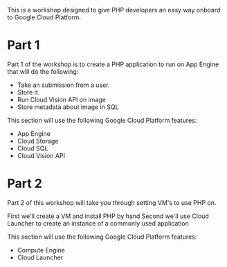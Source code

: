 This is a workshop designed to give PHP developers an easy way onboard to Google
Cloud Platform.  

# Part 1  
Part 1 of the workshop is to create a PHP application to run on App Engine 
that will do the following:

* Take an submission from a user.
* Store it.
* Run Cloud Vision API on image
* Store metadata about image in SQL

This section will use the following Google Cloud Platform features:

* App Engine
* Cloud Storage
* Cloud SQL 
* Cloud Vision API

# Part 2
Part 2 of this workshop will take you through setting VM's to use PHP on.

First we'll create a VM and install PHP by hand
Second we'll use Cloud Launcher to create an instance of a commonly used 
application

This section will use the following Google Cloud Platform features:

* Compute Engine
* Cloud Launcher